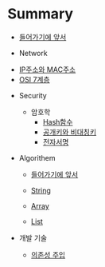 # Summary

* [들어가기에 앞서](README.md)

- Network

* [IP주소와 MAC주소](Network/IP&MAC.md)
* [OSI 7계층](Network/OSI7계층.md)

- Security

    - 암호학
        * [Hash함수](Security/Hash.md)
        * [공개키와 비대칭키](Security/publicKey_privateKey.md)
        * [전자서명](Security/eledronic_signature.md)



- Algorithem

    * [들어가기에 앞서](Language/Python/Algorithem/README.md)

    * [String](Language/Python/Algorithem/String/README.md) 
    * [Array](Language/Python/Algorithem/Array/README.md)
    * [List](Language/Python/ALgorithem/List/README.md)

- 개발 기술

    * [의존성 주입](Dev_Tech/DI.md)
